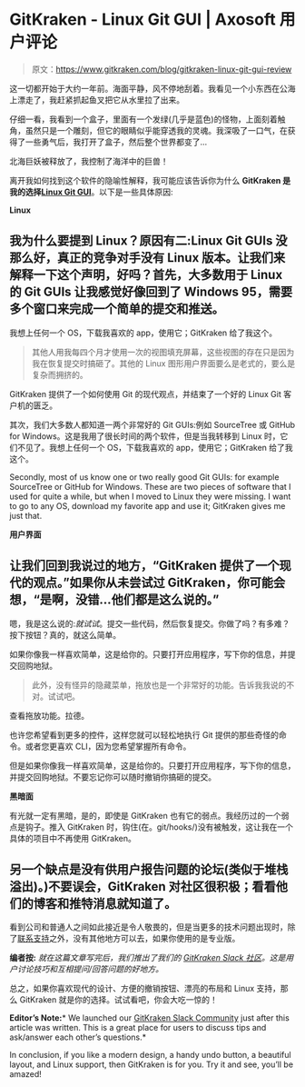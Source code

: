 # GitKraken - Linux Git GUI | Axosoft 用户评论

> 原文：<https://www.gitkraken.com/blog/gitkraken-linux-git-gui-review>

这一切都开始于大约一年前。海面平静，风不停地刮着。我看见一个小东西在公海上漂走了，我赶紧抓起鱼叉把它从水里拉了出来。

仔细一看，我看到一个盒子，里面有一个发绿(几乎是蓝色)的怪物，上面刻着触角，虽然只是一个雕刻，但它的眼睛似乎能穿透我的灵魂。我深吸了一口气，在获得了一些勇气后，我打开了盒子，然后整个世界都变了…

北海巨妖被释放了，我控制了海洋中的巨兽！

离开我如何找到这个软件的隐喻性解释，我可能应该告诉你为什么 **GitKraken 是我的选择[Linux Git GUI](https://www.gitkraken.com/)**。以下是一些具体原因:

**Linux**

## 我为什么要提到 Linux？原因有二:Linux Git GUIs 没那么好，真正的竞争对手没有 Linux 版本。让我们来解释一下这个声明，好吗？首先，大多数用于 Linux 的 Git GUIs 让我感觉好像回到了 Windows 95，需要多个窗口来完成一个简单的提交和推送。

我想上任何一个 OS，下载我喜欢的 app，使用它；GitKraken 给了我这个。

> 其他人用我每四个月才使用一次的视图填充屏幕，这些视图的存在只是因为我在恢复提交时搞砸了。其他的 Linux 图形用户界面要么是老式的，要么是复杂而拥挤的。

GitKraken 提供了一个如何使用 Git 的现代观点，并结束了一个好的 Linux Git 客户机的匮乏。

其次，我们大多数人都知道一两个非常好的 Git GUIs:例如 SourceTree 或 GitHub for Windows。这是我用了很长时间的两个软件，但是当我转移到 Linux 时，它们不见了。我想上任何一个 OS，下载我喜欢的 app，使用它；GitKraken 给了我这个。

Secondly, most of us know one or two really good Git GUIs: for example SourceTree or GitHub for Windows. These are two pieces of software that I used for quite a while, but when I moved to Linux they were missing. I want to go to any OS, download my favorite app and use it; GitKraken gives me just that.

**用户界面**

## 让我们回到我说过的地方，“GitKraken 提供了一个现代的观点。”如果你从未尝试过 GitKraken，你可能会想，“是啊，没错…他们都是这么说的。”

嗯，我是这么说的:*就试试*。提交一些代码，然后恢复提交。你做了吗？有多难？按下按钮？真的，就这么简单。

如果你像我一样喜欢简单，这是给你的。只要打开应用程序，写下你的信息，并提交回购地狱。

> 此外，没有怪异的隐藏菜单，拖放也是一个非常好的功能。告诉我我说的不对。试试吧。

查看拖放功能。拉德。

也许您希望看到更多的控件，这样您就可以轻松地执行 Git 提供的那些奇怪的命令。或者您更喜欢 CLI，因为您希望掌握所有命令。

但是如果你像我一样喜欢简单，这是给你的。只要打开应用程序，写下你的信息，并提交回购地狱。不要忘记你可以随时撤销你搞砸的提交。

**黑暗面**

有光就一定有黑暗，是的，即使是 GitKraken 也有它的弱点。我经历过的一个弱点是钩子。推入 GitKraken 时，钩住(在。git/hooks/)没有被触发，这让我在一个具体的项目中不再使用 GitKraken。

## 另一个缺点是没有供用户报告问题的论坛(类似于堆栈溢出)。)不要误会，GitKraken 对社区很积极；看看他们的博客和推特消息就知道了。

看到公司和普通人之间如此接近是令人敬畏的，但是当更多的技术问题出现时，除了[联系支持](https://www.gitkraken.com/contact)之外，没有其他地方可以去，如果你使用的是专业版。

**编者按:** *就在这篇文章写完后，我们推出了我们的 [GitKraken Slack 社区](https://slack.gitkraken.com/)。这是用户讨论技巧和互相提问/回答问题的好地方。*

总之，如果你喜欢现代的设计、方便的撤销按钮、漂亮的布局和 Linux 支持，那么 GitKraken 就是你的选择。试试看吧，你会大吃一惊的！

**Editor’s Note:*** We launched our [GitKraken Slack Community](https://slack.gitkraken.com/) just after this article was written. This is a great place for users to discuss tips and ask/answer each other’s questions.*

In conclusion, if you like a modern design, a handy undo button, a beautiful layout, and Linux support, then GitKraken is for you. Try it and see, you’ll be amazed!